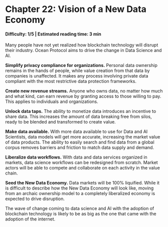 # Chapter 22: Vision of a New Data Economy
#### Difficulty: **1/5** \| Estimated reading time: **3 min**

<dialog character="mantaray">“The aim of Ocean Protocol is to equalize the opportunity to access data so that a much broader range of AI practitioners can create value from it, and in turn spread the power of data. This network can be used as a foundational substrate to power a new ecosystem of data marketplaces, and more broadly, data sharing for the public good.” Trent McConaghy, Co-Founder, BigChainDB & Ocean Protocol
</dialog>

Many people have not yet realized how blockchain technology will disrupt their industry. Ocean Protocol aims to drive the change in Data Science and AI.

**Simplify privacy compliance for organizations.** Personal data ownership remains in the hands of people, while value creation from that data by companies is unaffected. It makes any process involving private data compliant with the most restrictive data protection frameworks.

**Create new revenue streams.** Anyone who owns data, no matter how much and what kind, can earn revenue by granting access to those willing to pay. This applies to individuals and organizations.

**Unlock data taps.** The ability to monetize data introduces an incentive to share data. This increases the amount of data breaking free from silos, ready to be blended and transformed to create value.

**Make data available.** With more data available to use for Data and AI Scientists, data models will get more accurate, increasing the market value of data products. The ability to easily search and find data from a global corpus removes barriers and friction to match data supply and demand.

**Liberalize data workflows.** With data and data services organized in markets, data science workflows can be redesigned from scratch. Market actors will be able to compete and collaborate on each activity in the value chain.

**Seed the New Data Economy.** Data markets will be 100% liquified. While it is difficult to describe how the New Data Economy will look like, moving from an archaic ownership model to a completely liberalized economy is expected to drive disruption.

The wave of change coming to data science and AI with the adoption of blockchain technology is likely to be as big as the one that came with the adoption of the internet.
